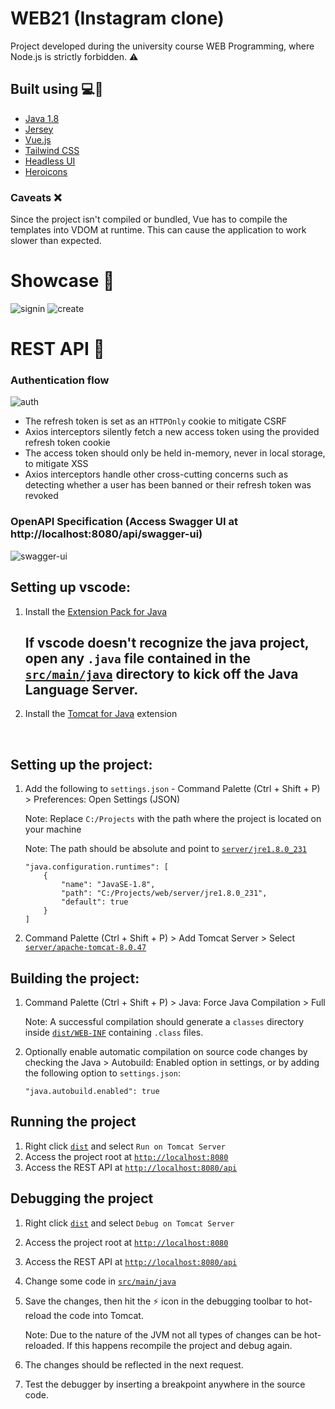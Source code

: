 # WEB21 (Instagram clone)
Project developed during the university course WEB Programming, where Node.js is strictly forbidden. ⚠️

## Built using 💻🚀
- [Java 1.8](https://www.java.com/en/download/manual.jsp)
- [Jersey](https://eclipse-ee4j.github.io/jersey/)
- [Vue.js](https://v3.vuejs.org/)
- [Tailwind CSS](https://tailwindcss.com/)
- [Headless UI](https://headlessui.dev/)
- [Heroicons](https://heroicons.com/)

### Caveats ❌
Since the project isn't compiled or bundled, Vue has to compile the templates into VDOM at runtime. This can cause the application to work slower than expected.

# Showcase 📸
![signin](https://i.ibb.co/6wk5kwx/localhost-8080-High-Resolution.png)
![create](https://i.ibb.co/XJND0Dm/localhost-8080-create-High-Resolution-1.png)

# REST API 📝

### Authentication flow
![auth](https://valor-software.com/assets/images/5e456e6a9522e72386a3d109_D-zJVfpIrJ-Ji17cz4XsxFhXbJ7M6u0l9t-0fnzVVEN_O9HqCLyb-kzVV9PD3VQepkw2G6MmVTIidM6kTZ_-qbQVrLppqWNrV0pue1FyXWgkgwdE1sjVb6ZFp8WM_hFEBmnwSc_5.png)

- The refresh token is set as an `HTTPOnly` cookie to mitigate CSRF
- Axios interceptors silently fetch a new access token using the provided refresh token cookie
- The access token should only be held in-memory, never in local storage, to mitigate XSS
- Axios interceptors handle other cross-cutting concerns such as detecting whether a user has been banned or their refresh token was revoked

### OpenAPI Specification (Access Swagger UI at http://localhost:8080/api/swagger-ui)
![swagger-ui](https://i.ibb.co/8YhTtxT/localhost-8080-swagger-ui-1.png)

## Setting up vscode:

1. Install the [Extension Pack for Java](https://marketplace.visualstudio.com/items?itemName=vscjava.vscode-java-pack)

    ## If vscode doesn't recognize the java project, open any `.java` file contained in the [`src/main/java`](/src/main/java) directory to kick off the Java Language Server.

2. Install the [Tomcat for Java](https://marketplace.visualstudio.com/items?itemName=adashen.vscode-tomcat) extension

</br>

## Setting up the project:

1. Add the following to `settings.json` - Command Palette (Ctrl + Shift + P) > Preferences: Open Settings (JSON)

    Note: Replace `C:/Projects` with the path where the project is located on your machine

    Note: The path should be absolute and point to [`server/jre1.8.0_231`](server/jre1.8.0_231)

    ```	
    "java.configuration.runtimes": [
        {
            "name": "JavaSE-1.8",
            "path": "C:/Projects/web/server/jre1.8.0_231",
            "default": true
        }
    ]
    ```

2. Command Palette (Ctrl + Shift + P) > Add Tomcat Server > Select [`server/apache-tomcat-8.0.47`](server/apache-tomcat-8.0.47)
    
## Building the project:

1. Command Palette (Ctrl + Shift + P) > Java: Force Java Compilation > Full

    Note: A successful compilation should generate a `classes` directory inside [`dist/WEB-INF`](/dist/WEB-INF/)
    containing `.class` files.

2. Optionally enable automatic compilation on source code changes by checking the Java > Autobuild: Enabled option in settings, or by adding the following option to `settings.json`:

    ```"java.autobuild.enabled": true```

## Running the project

1. Right click [`dist`](/dist) and select `Run on Tomcat Server`
2. Access the project root at [`http://localhost:8080`](http://localhost:8080)
3. Access the REST API at [`http://localhost:8080/api`](http://localhost:8080/api)

## Debugging the project

1. Right click [`dist`](/dist) and select `Debug on Tomcat Server`
2. Access the project root at [`http://localhost:8080`](http://localhost:8080)
3. Access the REST API at [`http://localhost:8080/api`](http://localhost:8080/api)
4. Change some code in [`src/main/java`](/src/main/java)
5. Save the changes, then hit the ⚡ icon in the debugging toolbar to hot-reload the code into Tomcat.

    Note: Due to the nature of the JVM not all types of changes can be hot-reloaded.
    If this happens recompile the project and debug again.
6. The changes should be reflected in the next request.
7. Test the debugger by inserting a breakpoint anywhere in the source code.
